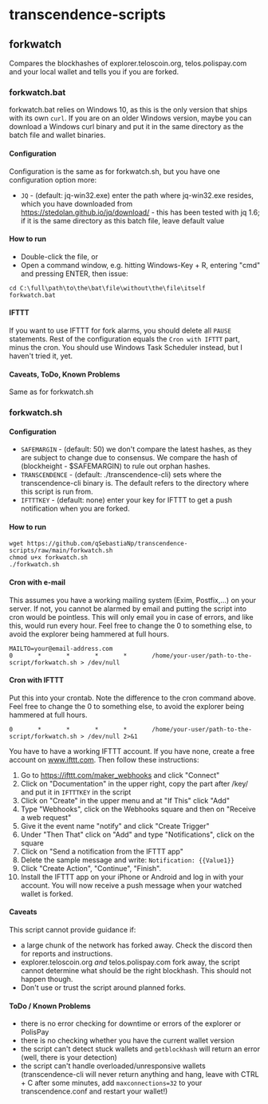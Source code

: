 # transcendence-scripts

## forkwatch
Compares the blockhashes of explorer.teloscoin.org, telos.polispay.com and your local wallet and tells you if you are forked.

### forkwatch.bat

forkwatch.bat relies on Windows 10, as this is the only version that ships with its own `curl`. If you are on an older Windows version, maybe you can download a Windows curl binary and put it in the same directory as the batch file and wallet binaries.

#### Configuration
Configuration is the same as for forkwatch.sh, but you have one configuration option more:
* `JQ` - (default: jq-win32.exe) enter the path where jq-win32.exe resides, which you have downloaded from https://stedolan.github.io/jq/download/ - this has been tested with jq 1.6; if it is the same directory as this batch file, leave default value

#### How to run
* Double-click the file, or
* Open a command window, e.g. hitting Windows-Key + R, entering "cmd" and pressing ENTER, then issue:
```
cd C:\full\path\to\the\bat\file\without\the\file\itself
forkwatch.bat
```

#### IFTTT
If you want to use IFTTT for fork alarms, you should delete all `PAUSE` statements.
Rest of the configuration equals the `Cron with IFTTT` part, minus the cron. You should use Windows Task Scheduler instead, but I haven't tried it, yet.

#### Caveats, ToDo, Known Problems
Same as for forkwatch.sh

### forkwatch.sh

#### Configuration
* `SAFEMARGIN` - (default: 50) we don't compare the latest hashes, as they are subject to change due to consensus. We compare the hash of (blockheight - $SAFEMARGIN) to rule out orphan hashes.
* `TRANSCENDENCE` - (default: ./transcendence-cli) sets where the transcendence-cli binary is. The default refers to the directory where this script is run from.
* `IFTTTKEY` - (default: none) enter your key for IFTTT to get a push notification when you are forked.

#### How to run
```
wget https://github.com/qSebastiaNp/transcendence-scripts/raw/main/forkwatch.sh
chmod u+x forkwatch.sh
./forkwatch.sh
```

#### Cron with e-mail
This assumes you have a working mailing system (Exim, Postfix,...) on your server. If not, you cannot be alarmed by email and putting the script into cron would be pointless.
This will only email you in case of errors, and like this, would run every hour. Feel free to change the 0 to something else, to avoid the explorer being hammered at full hours.
```
MAILTO=your@email-address.com
0       *       *       *       *       /home/your-user/path-to-the-script/forkwatch.sh > /dev/null
```

#### Cron with IFTTT
Put this into your crontab. Note the difference to the cron command above.
Feel free to change the 0 to something else, to avoid the explorer being hammered at full hours.
```
0       *       *       *       *       /home/your-user/path-to-the-script/forkwatch.sh > /dev/null 2>&1
```
You have to have a working IFTTT account. If you have none, create a free account on www.ifttt.com. Then follow these instructions:
1. Go to https://ifttt.com/maker_webhooks and click "Connect"
1. Click on "Documentation" in the upper right, copy the part after /key/ and put it in `IFTTTKEY` in the script
1. Click on "Create" in the upper menu and at "If This" click "Add"
1. Type "Webhooks", click on the Webhooks square and then on "Receive a web request"
1. Give it the event name "notify" and click "Create Trigger"
1. Under "Then That" click on "Add" and type "Notifications", click on the square
1. Click on "Send a notification from the IFTTT app"
1. Delete the sample message and write: `Notification: {{Value1}}`
1. Click "Create Action", "Continue", "Finish".
1. Install the IFTTT app on your iPhone or Android and log in with your account. You will now receive a push message when your watched wallet is forked.

#### Caveats
This script cannot provide guidance if:
* a large chunk of the network has forked away. Check the discord then for reports and instructions.
* explorer.teloscoin.org *and* telos.polispay.com fork away, the script cannot determine what should be the right blockhash. This should not happen though.
* Don't use or trust the script around planned forks.

#### ToDo / Known Problems
* there is no error checking for downtime or errors of the explorer or PolisPay
* there is no checking whether you have the current wallet version
* the script can't detect stuck wallets and `getblockhash` will return an error (well, there is your detection)
* the script can't handle overloaded/unresponsive wallets (transcendence-cli will never return anything and hang, leave with CTRL + C after some minutes, add `maxconnections=32` to your transcendence.conf and restart your wallet!)
